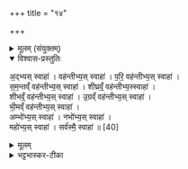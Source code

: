 +++
title = "१४"

+++

<details><summary>मूलम् (संयुक्तम्)</summary>

अ॒द्भ्यस्स्वाहा॒ वह॑न्तीभ्य॒स्स्वाहा॑ परि॒वह॑न्तीभ्य॒स्स्वाहा॑ सम॒न्तव्ँवह॑न्तीभ्य॒स्स्वाहा॒ शीघ्रव्ँ॒वह॑न्तीभ्य॒स्स्वाहा॒ शीभव्ँ॒वह॑न्तीभ्य॒स्स्वाहो॒ग्रव्ँवह॑न्तीभ्य॒स्स्वाहा॑ भी॒मव्ँवह॑न्तीभ्य॒स्स्वाहाऽम्भो॑भ्य॒स्स्वाहा॒ नभो॑भ्य॒स्स्वाहा॒ महो॑भ्य॒स्स्वाहा॒ सर्व॑स्मै॒ स्वाहा॑ ॥ [40]  
</details>

<details open><summary>विश्वास-प्रस्तुतिः</summary>

अ॒द्भ्यस् स्वाहा॑ । वह॑न्तीभ्य॒स् स्वाहा॑ ।
प॒रि॒ वह॑न्तीभ्य॒स् स्वाहा॑ ।  
स॒म॒न्तव्ँ वह॑न्तीभ्य॒स् स्वाहा॑ । शीघ्रव्ँ॒ वह॑न्तीभ्य॒स्स्वाहा॑ ।  
शीभव्ँ॒ वह॑न्तीभ्य॒स् स्वाहा॑ । उ॒ग्रव्ँ वह॑न्तीभ्य॒स् स्वाहा॑ ।  
भी॒मव्ँ वह॑न्तीभ्य॒स् स्वाहा॑ ।  
अम्भो॑भ्य॒स् स्वाहा॑ । नभो॑भ्य॒स् स्वाहा॑ ।  
महो॑भ्य॒स् स्वाहा॑ । सर्व॑स्मै॒ स्वाहा॑ ॥ [40]  
</details>

<details><summary>मूलम्</summary>

अ॒द्भ्यस् स्वाहा॑ । वह॑न्तीभ्य॒स् स्वाहा॑ ।
प॒रि॒ वह॑न्तीभ्य॒स् स्वाहा॑ ।  
स॒म॒न्तव्ँ वह॑न्तीभ्य॒स् स्वाहा॑ । शीघ्रव्ँ॒ वह॑न्तीभ्य॒स्स्वाहा॑ ।  
शीभव्ँ॒ वह॑न्तीभ्य॒स् स्वाहा॑ । उ॒ग्रव्ँ वह॑न्तीभ्य॒स् स्वाहा॑ ।  
भी॒मव्ँ वह॑न्तीभ्य॒स् स्वाहा॑ ।  
अम्भो॑भ्य॒स् स्वाहा॑ । नभो॑भ्य॒स् स्वाहा॑ ।  
महो॑भ्य॒स् स्वाहा॑ । सर्व॑स्मै॒ स्वाहा॑ ॥ [40]  
</details>

<details><summary>भट्टभास्कर-टीका</summary>

1पुनरपि तत्रैवापां हौमाः - अद्भ्यस्स्वाहेत्यादि ॥ अद्भ्यः सामान्याभिधानं विशेषान्वक्ष्यामीति । 'ऊडिदम्' इति विभक्तेरुदात्तत्वम् । वहन्त्यः । परिवहन्त्यः मण्डलं भ्रमयन्त्यः । कूलं भित्वाऽतिनिष्पतन्त्य इत्यन्ये । समन्तं वहन्त्यः कूले अतिलङ्घ्य पर्वतो गच्छन्त्यः । शीघ्रं द्रुतं यथा कूले निपतिते भवतः तथा । शीभं शोभनं कूलाबाधेन । उग्रं उद्गूर्णं मेघपटलसंछन्नम् । भीमं भीतिहेतुजननं कृष्यमाणकूलपादपं महासत्त्वम् । अम्भांसि अस्मिन् लोके भवाः आपः 'अयं वै लोकोम्भांसि' इति ब्राह्मणम् । नभांसि आन्तरिक्ष्याः । महांसि अमुष्मिन्लोके भवाः । सर्वस्मै जलमात्राय ॥

इति सप्तमे चतुर्थे चतुर्दशोनुवाकः  
</details>
